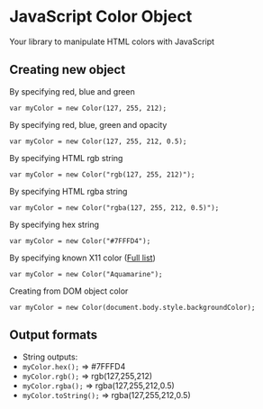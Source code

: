 JavaScript Color Object
========
Your library to manipulate HTML colors with JavaScript

Creating new object
-------

By specifying red, blue and green

    var myColor = new Color(127, 255, 212);
    
By specifying red, blue, green and opacity
    
    var myColor = new Color(127, 255, 212, 0.5);
    
By specifying HTML rgb string

    var myColor = new Color("rgb(127, 255, 212)");
    
    
By specifying HTML rgba string
    
    var myColor = new Color("rgba(127, 255, 212, 0.5)");
    
    
By specifying hex string
    
    var myColor = new Color("#7FFFD4");
    
By specifying known X11 color ([Full list](http://en.wikipedia.org/wiki/X11_color_names))
    
    var myColor = new Color("Aquamarine");

Creating from DOM object color

    var myColor = new Color(document.body.style.backgroundColor);

Output formats
------

 *  String outputs:
 *	`myColor.hex();` => #7FFFD4
 *	`myColor.rgb();` => rgb(127,255,212)
 *	`myColor.rgba();` => rgba(127,255,212,0.5)
 *	`myColor.toString();` => rgba(127,255,212,0.5)
